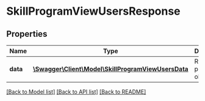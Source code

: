# SkillProgramViewUsersResponse

## Properties
Name | Type | Description | Notes
------------ | ------------- | ------------- | -------------
**data** | [**\Swagger\Client\Model\SkillProgramViewUsersData**](SkillProgramViewUsersData.md) | Return program object | 

[[Back to Model list]](../README.md#documentation-for-models) [[Back to API list]](../README.md#documentation-for-api-endpoints) [[Back to README]](../README.md)


